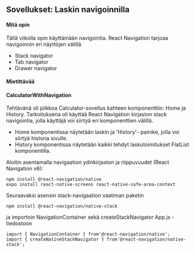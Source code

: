 ## Sovellukset: Laskin navigoinnilla

#### Mitä opin
Tällä viikolla opin käyttämään navigointia. React Navigation tarjoaa navigoinnin eri näyttöjen välillä

- Stack navigator
- Tab navigator
- Drawer navigator

#### Mietittävää



#### CalculatorWithNavigation


Tehtävänä oli pilkkoa Calculator-sovellus kahteen komponenttiin: Home ja History. Tarkoituksena oli käyttää React Navigation kirjaston stack navigointia, jolla käyttäjä voi 
siirtyä eri komponenttien välillä.

- Home komponentissa näytetään laskin ja 'History'- painike, jolla voi siirtyä historia sivulle.
- History komponentissa näytetään kaikki tehdyt laskutoimitukset FlatList komponentilla.


Aloitin asentamalla navigaation ydinkirjaston ja riippuvuudet (React Navigation v6):


```
npm install @react-navigation/native
expo install react-native-screens react-native-safe-area-context
```

Seuraavaksi asensin stack-navigaation vaatiman paketin

    npm install @react-navigation/native-stack
    
ja importoin NavigationContainer sekä createStackNavigator App.js -tiedostoon

```
import { NavigationContainer } from'@react-navigation/native';
import { createNativeStackNavigator } from'@react-navigation/native-stack';
```
